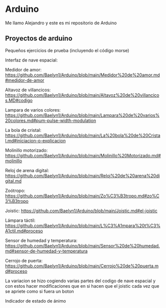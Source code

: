 # Arduino

Me llamo Alejandro y este es mi repositorio de Arduino


## Proyectos de arduino


Pequeños ejercicios de prueba (incluyendo el código morse)

Interfaz de nave espacial:

Medidor de amor: https://github.com/Baelyn1/Arduino/blob/main/Medidor%20de%20amor.md#medidor-de-amor

Altavoz de villancicos: https://github.com/Baelyn1/Arduino/blob/main/Altavoz%20de%20villancicos.MD#codigo

Lampara de varios colores: https://github.com/Baelyn1/Arduino/blob/main/Lampara%20de%20varios%20colores.md#pum-pulse-width-modulation

La bola de cristal: https://github.com/Baelyn1/Arduino/blob/main/La%20bola%20de%20Cristal.md#iniciacion-o-explicacion

Molinillo motorizado: https://github.com/Baelyn1/Arduino/blob/main/Molinillo%20Motorizado.md#molinillo

Reloj de arena digital: https://github.com/Baelyn1/Arduino/blob/main/Reloj%20de%20arena%20digital.md

Zoótropo: https://github.com/Baelyn1/Arduino/blob/main/Zo%C3%B3tropo.md#zo%C3%B3tropo

Joistic: https://github.com/Baelyn1/Arduino/blob/main/Joistic.md#el-joistic

Lámpara táctil: https://github.com/Baelyn1/Arduino/blob/main/L%C3%A1mpara%20t%C3%A1ctil.md#proceso

Sensor de humedad y temperatura: https://github.com/Baelyn1/Arduino/blob/main/Sensor%20de%20humedad.md#sensor-de-humedad-y-temperatura

Cerrojo de puerta: https://github.com/Baelyn1/Arduino/blob/main/Cerrojo%20de%20puerta.md#proceso


La variacion se hizo cogiendo varias partes del codigo de nave espacial y con estos hacer modificaciones que en si hacen que el joistic cada vez que se apriete como si fuera un boton






Indicador de estado de ánimo



